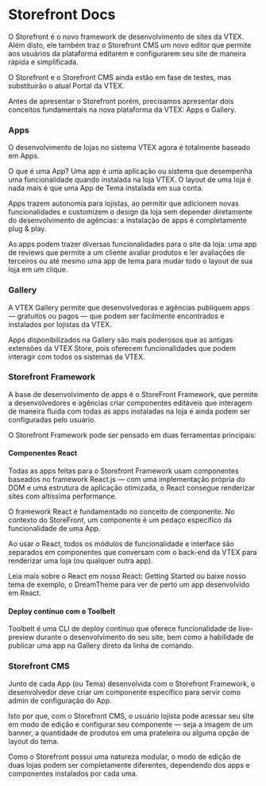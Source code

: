 # Storefront Docs

O Storefront é o novo framework de desenvolvimento de sites da VTEX. Além disto, ele também traz o Storefront CMS um novo editor que permite aos usuários da plataforma editarem e configurarem seu site de maneira rápida e simplificada.

O Storefront e o Storefront CMS ainda estão em fase de testes, mas substituirão o atual Portal da VTEX.

Antes de apresentar o Storefront porém, precisamos apresentar dois conceitos fundamentais na nova plataforma da VTEX: Apps e Gallery.

### Apps

O desenvolvimento de lojas no sistema VTEX agora é totalmente baseado em Apps. 

O que é uma App? Uma app é uma aplicação ou sistema que desempenha uma funcionalidade quando instalada na loja VTEX. O layout de uma loja é nada mais é que uma App de Tema instalada em sua conta.

Apps trazem autonomia para lojistas, ao permitir que adicionem novas funcionalidades e customizem o design da loja sem depender diretamente do desenvolvimento de agências: a instalação de apps é completamente plug & play.

As apps podem trazer diversas funcionalidades para o site da loja: uma app de reviews que permite a um cliente avaliar produtos e ler avaliações de terceiros ou até mesmo uma app de tema para mudar todo o layout de sua loja em um clique.

### Gallery

A VTEX Gallery permite que desenvolvedoras e agências publiquem apps — gratuitos ou pagos — que podem ser facilmente encontrados e instalados por lojistas da VTEX.

Apps disponibilizados na Gallery são mais poderosos que as antigas extensões da VTEX Store, pois oferecem funcionalidades que podem interagir com todos os sistemas da VTEX.

### Storefront Framework

A base de desenvolvimento de apps é o StoreFront Framework, que permite a desenvolvedores e agências criar componentes editáveis que interagem de maneira fluida com todas as apps instaladas na loja e ainda podem ser configuradas pelo usuário.

O Storefront Framework pode ser pensado em duas ferramentas principais:

#### Componentes React

Todas as apps feitas para o Storefront Framework usam componentes baseados no framework React.js — com uma implementação própria do DOM e uma estrutura de aplicação otimizada, o React consegue renderizar sites com altíssima performance.

O framework React é fundamentado no conceito de componente. No contexto do StoreFront, um componente é um pedaço específico da funcionalidade de uma App.

Ao usar o React, todos os módulos de funcionalidade e interface são separados em componentes que conversam com o back-end da VTEX para renderizar uma loja (ou qualquer outra app).

Leia mais sobre o React em nosso React: Getting Started ou baixe nosso tema de exemplo, o DreamTheme para ver de perto um app desenvolvido em React.

#### Deploy contínuo com o Toolbelt

Toolbelt é uma CLI de deploy contínuo que oferece funcionalidade de live-preview durante o desenvolvimento do seu site, bem como a habilidade de publicar uma app na Gallery direto da linha de comando.

### Storefront CMS

Junto de cada App (ou Tema) desenvolvida com o Storefront Framework, o desenvolvedor deve criar um componente específico para servir como admin de configuração do App.

Isto por que, com o Storefront CMS, o usuário lojista pode acessar seu site em modo de edição e configurar seu componente — seja a imagem de um banner, a quantidade de produtos em uma prateleira ou alguma opção de layout do tema.

Como o Storefront possui uma natureza modular, o modo de edição de duas lojas podem ser completamente diferentes, dependendo dos apps e componentes instalados por cada uma.




